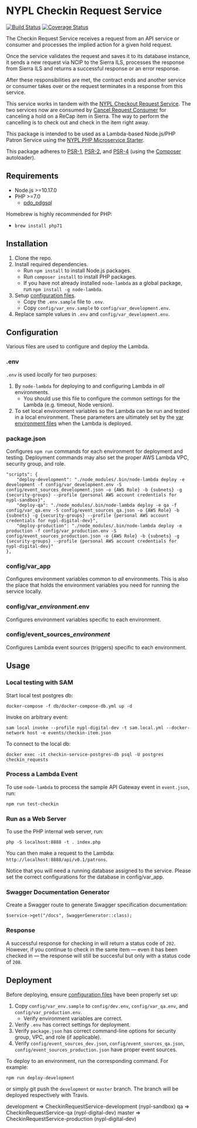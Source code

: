 # NYPL Checkin Request Service

[![Build Status](https://travis-ci.org/NYPL/checkin-request-service.svg?branch=master)](https://travis-ci.org/NYPL/checkin-request-service)
[![Coverage Status](https://coveralls.io/repos/github/NYPL/checkin-request-service/badge.svg?branch=master)](https://coveralls.io/github/NYPL/checkin-request-service?branch=master)

The Checkin Request Service receives a request from an API service or consumer
and processes the implied action for a given hold request.

Once the service validates the request and saves it to its database instance,
it sends a new request via NCIP to the Sierra ILS, processes the response
from Sierra ILS and returns a successful response or an error response.

After these responsibilities are met, the contract ends and another
service or consumer takes over or the request terminates in a response from this
service.

This service works in tandem with the [NYPL Checkout Request Service](https://github.com/NYPL/checkout-request-service). The two services now are consumed by [Cancel Request Consumer](https://github.com/NYPL/cancel-request-consumer) for canceling a hold on a ReCap item in Sierra. The way to perform the cancelling is to check out and check in the item right away.

This package is intended to be used as a Lambda-based Node.js/PHP Patron Service using the
[NYPL PHP Microservice Starter](https://github.com/NYPL/php-microservice-starter).

This package adheres to [PSR-1](http://www.php-fig.org/psr/psr-1/),
[PSR-2](http://www.php-fig.org/psr/psr-2/), and [PSR-4](http://www.php-fig.org/psr/psr-4/)
(using the [Composer](https://getcomposer.org/) autoloader).

## Requirements

* Node.js >=10.17.0
* PHP >=7.0
  * [pdo_pdgsql](http://php.net/manual/en/ref.pdo-pgsql.php)

Homebrew is highly recommended for PHP:
  * `brew install php71`


## Installation

1. Clone the repo.
2. Install required dependencies.
   * Run `npm install` to install Node.js packages.
   * Run `composer install` to install PHP packages.
   * If you have not already installed `node-lambda` as a global package, run `npm install -g node-lambda`.
3. Setup [configuration files](#configuration).
   * Copy the `.env.sample` file to `.env`.
   * Copy `config/var_env.sample` to `config/var_development.env`.
4. Replace sample values in `.env` and `config/var_development.env`.

## Configuration

Various files are used to configure and deploy the Lambda.

### .env

`.env` is used *locally* for two purposes:

1. By `node-lambda` for deploying to and configuring Lambda in *all* environments.
   * You should use this file to configure the common settings for the Lambda
   (e.g. timeout, Node version).
2. To set local environment variables so the Lambda can be run and tested in a local environment.
   These parameters are ultimately set by the [var environment files](#var_environment) when the Lambda is deployed.

### package.json

Configures `npm run` commands for each environment for deployment and testing. Deployment commands may also set
the proper AWS Lambda VPC, security group, and role.

~~~~
"scripts": {
    "deploy-development": "./node_modules/.bin/node-lambda deploy -e development -f config/var_development.env -S config/event_sources_development.json -o {AWS Role} -b {subnets} -g {security-groups} --profile {personal AWS account credentials for nypl-sandbox}",
    "deploy-qa": "./node_modules/.bin/node-lambda deploy -e qa -f config/var_qa.env -S config/event_sources_qa.json -o {AWS Role} -b {subnets} -g {security-groups} --profile {personal AWS account credentials for nypl-digital-dev}",
    "deploy-production": "./node_modules/.bin/node-lambda deploy -e production -f config/var_production.env -S config/event_sources_production.json -o {AWS Role} -b {subnets} -g {security-groups} --profile {personal AWS account credentials for nypl-digital-dev}"
},
~~~~

### config/var_app

Configures environment variables common to *all* environments. This is also the place that holds the environment variables you need for running the service locally.

### config/var_*environment*.env

Configures environment variables specific to each environment.

### config/event_sources_*environment*

Configures Lambda event sources (triggers) specific to each environment.

## Usage

### Local testing with SAM

Start local test postgres db:
```
docker-compose -f db/docker-compose-db.yml up -d
```

Invoke on arbitrary event:
```
sam local invoke --profile nypl-digital-dev -t sam.local.yml --docker-network host -e events/checkin-item.json
```

To connect to the local db:
```
docker exec -it checkin-service-postgres-db psql -U postgres checkin_requests
```

### Process a Lambda Event

To use `node-lambda` to process the sample API Gateway event in `event.json`, run:

~~~~
npm run test-checkin
~~~~

### Run as a Web Server

To use the PHP internal web server, run:

~~~~
php -S localhost:8888 -t . index.php
~~~~

You can then make a request to the Lambda: `http://localhost:8888/api/v0.1/patrons`.

Notice that you will need a running database assigned to the service. Please set the correct configurations for the database in config/var_app.

### Swagger Documentation Generator

Create a Swagger route to generate Swagger specification documentation:

~~~~
$service->get("/docs", SwaggerGenerator::class);
~~~~

### Response

A successful response for checking in will return a status code of `202`. However, if you continue to check in the same item — even it has been checked in — the response will still be succesful but only with a status code of `208`.

## Deployment

Before deploying, ensure [configuration files](#configuration) have been properly set up:

1. Copy `config/var_env.sample` to `config/dev.env`, `config/var_qa.env`, and `config/var_production.env`.
   *  Verify environment variables are correct.
2. Verify `.env` has correct settings for deployment.
3. Verify `package.json` has correct command-line options for security group, VPC, and role (if applicable).
4. Verify `config/event_sources_dev.json`, `config/event_sources_qa.json`, `config/event_sources_production.json` have proper event sources.

To deploy to an environment, run the corresponding command. For example:

~~~~
npm run deploy-development
~~~~

or simply git push the `development` or `master` branch. The branch will be deployed respectively with Travis.

development => CheckinRequestService-development (nypl-sandbox)
qa => CheckinRequestService-qa (nypl-digital-dev)
master => CheckinRequestService-production (nypl-digital-dev)
